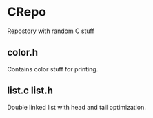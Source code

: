 # CRepo
Repostory with random C stuff

## color.h

Contains color stuff for printing.


## list.c list.h

Double linked list with head and tail optimization.
